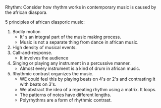 Rhythm:
Consider how rhythm works in contemporary music is caused by the african diaspora.

5 principles of african diasporic music:
1) Bodily motion
	- It' s an integral part of the music making process.
	- Music is not a separate thing from dance in african music.
2) High density of musical events.
3) Call-and-response. 
	* It involves the audience
4) Singing or playing any instrument in a percussive manner.
	* Almost every instrument is a kind of drum in african music.
5) Rhythmic contrast organizes the music. 
	* WE could feel this by playing beats on 4's or 2's and contrasting it with beats on 3's.
	* We abstract the idea of a repeating rhythm using a matrix. It loops.
	* The patterns of notes have different lengths.
	* Polyrhythms are a form of rhythmic contrast.
